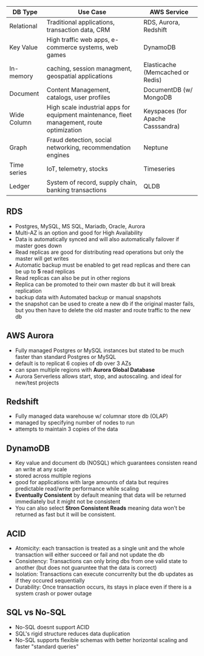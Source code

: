 
| DB Type | Use Case | AWS Service |
| ----------- | ----------- | ----------- |
| Relational | Traditional applications, transaction data, CRM | RDS, Aurora, Redshift |
| Key Value | High traffic web apps, e-commerce systems, web games | DynamoDB |
| In-memory | caching, session managment, geospatial applications | Elasticache (Memcached or Redis) |
| Document | Content Management, catalogs, user profiles | DocumentDB (w/ MongoDB |
| Wide Column | High scale industrial apps for equipment maintenance, fleet management, route optimization | Keyspaces (for Apache Casssandra) |
| Graph | Fraud detection, social networking, recommendation engines | Neptune |
| Time series | IoT, telemetry, stocks | Timeseries |
| Ledger | System of record, supply chain, banking transactions | QLDB |

## RDS
- Postgres, MySQL, MS SQL, Mariadb, Oracle, Aurora
- Multi-AZ is an option and good for High Availability
- Data is automatically synced and will also automatically failover if master goes down
- Read replicas are good for distributing read operations but only the master will get writes
- Automatic backup must be enabled to get read replicas and there can be up to **5** read replicas
- Read replicas can also be put in other regions
- Replica can be promoted to their own master db but it will break replication
- backup data with Automated backup or manual snapshots
- the snapshot can be used to create a new db if the original master fails, but you then have to delete the old master and route traffic to the new db

## AWS Aurora
- Fully managed Postgres or MySQL instances but stated to be much faster than standard Postgres or MySQL
- default is to replicat 6 copies of db over 3 AZs
- can span multiple regions with **Aurora Global Database**
- Aurora Serverless allows start, stop, and autoscaling. and ideal for new/test projects

## Redshift
- Fully managed data warehouse w/ columnar store db (OLAP)
- managed by specifying number of nodes to run
- attempts to maintain 3 copies of the data 

## DynamoDB
- Key value and document db (NOSQL) which guarantees consisten reand an write at any scale
- stored across multiple regions 
- good for applications with large amounts of data but requires predictable read/write performance while scaling 
- **Eventually Consistent** by default meaning that data will be returned immediately but it might not be consistent
- You can also select **Stron Consistent Reads** meaning data won't be returned as fast but it will be consistent.

## ACID
- Atomicity: each transaction is treated as a single unit and the whole transaction will either succeed or fail and not update the db
- Consistency: Transactions can only bring dbs from one valid state to another (but does not guaruntee that the data is correct)
- Isolation: Transactions can execute concurrenlty but the db updates as if they occured sequentially
- Durability: Once transaction occurs, its stays in place even if there is a system crash or power outage
  
## SQL vs No-SQL
- No-SQL doesnt support ACID
- SQL's rigid structure reduces data duplication
- No-SQL supports flexible schemas with better horizontal scaling and faster "standard queries"

